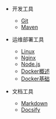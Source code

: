 * 开发工具
  * [Git](git)
  * [Maven](maven)

* 运维部署工具
  * [Linux](linux)
  * [Nginx](nginx)
  * [Node.js](nodejs)
  * [Docker概述](docker-overview)
  * [Docker基础](docker-basic)

* 文档工具
  * [Markdown](markdown)
  * [Docsify](docsify)
